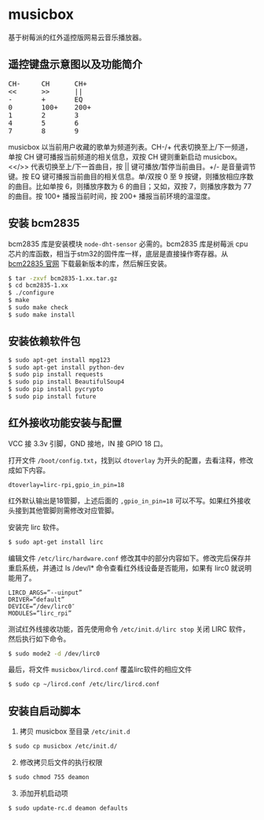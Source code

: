 # musicbox

基于树莓派的红外遥控版网易云音乐播放器。

## 遥控键盘示意图以及功能简介

<pre>
CH-     CH      CH+  
<<      >>      ||   
-       +       EQ   
0       100+    200+ 
1       2       3    
4       5       6    
7       8       9    
</pre>

musicbox 以当前用户收藏的歌单为频道列表。CH-/+ 代表切换至上/下一频道，单按 CH 键可播报当前频道的相关信息，双按 CH 键则重新启动 musicbox。<</>> 代表切换至上/下一首曲目，按 || 键可播放/暂停当前曲目。+/- 是音量调节键。按 EQ 键可播报当前曲目的相关信息。单/双按 0 至 9 按键，则播放相应序数的曲目。比如单按 6，则播放序数为 6 的曲目；又如，双按 7，则播放序数为 77 的曲目。按 100+ 播报当前时间，按 200+ 播报当前环境的温湿度。

## 安装 bcm2835

bcm2835 库是安装模块 `node-dht-sensor` 必需的。bcm2835 库是树莓派 cpu 芯片的库函数，相当于stm32的固件库一样，底层是直接操作寄存器。从 [bcm22835 官网](http://www.airspayce.com/mikem/bcm2835/) 下载最新版本的库，然后解压安装。

```bash
$ tar -zxvf bcm2835-1.xx.tar.gz
$ cd bcm2835-1.xx
$ ./configure
$ make
$ sudo make check
$ sudo make install
```

## 安装依赖软件包

```bash
$ sudo apt-get install mpg123
$ sudo apt-get install python-dev
$ sudo pip install requests
$ sudo pip install BeautifulSoup4
$ sudo pip install pycrypto
$ sudo pip install future
```

## 红外接收功能安装与配置

VCC 接 3.3v 引脚，GND 接地，IN 接 GPIO 18 口。

打开文件 `/boot/config.txt`，找到以 `dtoverlay` 为开头的配置，去看注释，修改成如下内容。

```
dtoverlay=lirc-rpi,gpio_in_pin=18
```

红外默认输出是18管脚，上述后面的 `,gpio_in_pin=18` 可以不写。如果红外接收头接到其他管脚则需修改对应管脚。

安装完 lirc 软件。

```bash
$ sudo apt-get install lirc
```

编辑文件 `/etc/lirc/hardware.conf` 修改其中的部分内容如下。修改完后保存并重启系统，并通过 ls /dev/l* 命令查看红外线设备是否能用，如果有 lirc0 就说明能用了。

```
LIRCD_ARGS=”--uinput”  
DRIVER=”default”  
DEVICE=”/dev/lirc0″
MODULES=”lirc_rpi”  
```

测试红外线接收功能，首先使用命令 `/etc/init.d/lirc stop` 关闭 LIRC 软件，然后执行如下命令。

```bash
$ sudo mode2 -d /dev/lirc0
```

最后，将文件 `musicbox/lircd.conf` 覆盖lirc软件的相应文件

```bash
$ sudo cp ~/lircd.conf /etc/lirc/lircd.conf
```

## 安装自启动脚本

1. 拷贝 musicbox 至目录 `/etc/init.d`

```bash
$ sudo cp musicbox /etc/init.d/
```

2. 修改拷贝后文件的执行权限

```bash
$ sudo chmod 755 deamon
```

3. 添加开机启动项

```bash
$ sudo update-rc.d deamon defaults
```